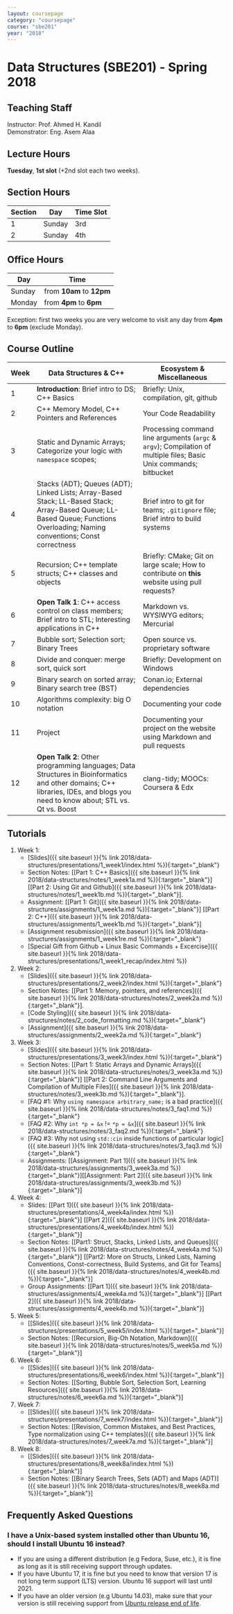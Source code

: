 ```yaml
---
layout: coursepage
category: "coursepage"
course: "sbe201"
year: "2018"
---
```


# Data Structures \(SBE201\) - Spring 2018

## Teaching Staff

Instructor: Prof. Ahmed H. Kandil  
Demonstrator:  Eng. Asem Alaa  

## Lecture Hours

**Tuesday**, **1st slot** (+2nd slot each two weeks).

## Section Hours

| Section | Day | Time Slot |
|---------|-----|-----------|
|   1     | Sunday | 3rd |
|   2     | Sunday | 4th |

## Office Hours

| Day | Time |
|-----|-----------|
| Sunday | from **10am** to **12pm** |
| Monday | from **4pm** to **6pm** |

Exception: first two weeks you are very welcome to visit any day from **4pm** to **6pm** (exclude Monday).

## Course Outline

| Week | Data Structures & C++ | Ecosystem & Miscellaneous |
|------|----------------------|-----------|
| 1 | **Introduction**: Brief intro to DS; C++ Basics  | Briefly: Unix, compilation, git, github |
| 2 | C++ Memory Model, C++ Pointers and References | Your Code Readability |
| 3 | Static and Dynamic Arrays; Categorize your logic with `namespace` scopes;  | Processing command line arguments (`argc` & `argv`); Compilation of multiple files; Basic Unix commands; bitbucket |
| 4 | Stacks (ADT); Queues (ADT); Linked Lists; Array-Based Stack; LL-Based Stack; Array-Based Queue; LL-Based Queue; Functions Overloading;  Naming conventions; Const correctness | Brief intro to  git for teams; `.gitignore` file;  Brief intro to build systems |
| 5 | Recursion; C++ template structs; C++ classes and objects  | Briefly: CMake; Git on large scale; How to contribute on **this** website using pull requests? |
| 6 | **Open Talk 1**: C++ access control on class members; Brief intro to STL; Interesting applications in C++ | Markdown vs. WYSIWYG editors; Mercurial |
| 7 | Bubble sort; Selection sort; Binary Trees  | Open source vs. proprietary software  |
| 8 | Divide and conquer: merge sort, quick sort  | Briefly: Development on Windows |
| 9 | Binary search on sorted array; Binary search tree (BST)  |  Conan.io; External dependencies |
| 10 | Algorithms complexity: big O notation  | Documenting your code |
| 11 | Project  | Documenting your project on the website using Markdown and pull requests |
| 12 | **Open Talk 2**: Other programming languages; Data Structures in Bioinformatics and other domains; C++ libraries, IDEs, and blogs you need to know about; STL vs. Qt vs. Boost | clang-tidy; MOOCs: Coursera & Edx |

## Tutorials

1. Week 1:
    * [Slides]({{ site.baseurl }}{% link 2018/data-structures/presentations/1_week1/index.html %}){:target="_blank"}
    * Section Notes: \[[Part 1: C++ Basics]({{ site.baseurl }}{% link 2018/data-structures/notes/1_week1a.md %}){:target="_blank"}\] \[[Part 2: Using Git and Github]({{ site.baseurl }}{% link 2018/data-structures/notes/1_week1b.md %}){:target="_blank"}\].
    * Assignment: \[[Part 1: Git]({{ site.baseurl }}{% link 2018/data-structures/assignments/1_week1a.md %}){:target="_blank"}\] \[[Part 2: C++]({{ site.baseurl }}{% link 2018/data-structures/assignments/1_week1b.md %}){:target="_blank"}\]
    * [Assignment resubmission]({{ site.baseurl }}{% link 2018/data-structures/assignments/1_week1re.md %}){:target="_blank"}
    * [Special Gift from Github + Linux Basic Commands + Excercise]({{ site.baseurl }}{% link 2018/data-structures/presentations/1_week1_recap/index.html %})
1. Week 2:
    * [Slides]({{ site.baseurl }}{% link 2018/data-structures/presentations/2_week2/index.html %}){:target="_blank"}
    * Section Notes: \[[Part 1: Memory, pointers, and references]({{ site.baseurl }}{% link 2018/data-structures/notes/2_week2a.md %}){:target="_blank"}\].
    * [Code Styling]({{ site.baseurl }}{% link 2018/data-structures/notes/2_code_formatting.md %}){:target="_blank"}
    * [Assignment]({{ site.baseurl }}{% link 2018/data-structures/assignments/2_week2a.md %}){:target="_blank"}
1. Week 3:
    * [Slides]({{ site.baseurl }}{% link 2018/data-structures/presentations/3_week3/index.html %}){:target="_blank"}
    * Section Notes: \[[Part 1: Static Arrays and Dynamic Arrays]({{ site.baseurl }}{% link 2018/data-structures/notes/3_week3a.md %}){:target="_blank"}\] \[[Part 2: Command Line Arguments and Compilation of Multiple Files]({{ site.baseurl }}{% link 2018/data-structures/notes/3_week3b.md %}){:target="_blank"}\].
    * [FAQ #1: Why `using namespace arbitrary_name;` is a bad practice]({{ site.baseurl }}{% link 2018/data-structures/notes/3_faq1.md %}){:target="_blank"}
    * [FAQ #2: Why `int *p = &x` != `*p = &x`]({{ site.baseurl }}{% link 2018/data-structures/notes/3_faq2.md %}){:target="_blank"}
    * [FAQ #3: Why not using `std::cin` inside functions of particular logic]({{ site.baseurl }}{% link 2018/data-structures/notes/3_faq3.md %}){:target="_blank"}
    * Assignments: \[[Assignment: Part 1]({{ site.baseurl }}{% link 2018/data-structures/assignments/3_week3a.md %}){:target="_blank"}\]\[[Assignment: Part 2]({{ site.baseurl }}{% link 2018/data-structures/assignments/3_week3b.md %}){:target="_blank"}\]
1. Week 4:
    * Slides: \[[Part 1]({{ site.baseurl }}{% link 2018/data-structures/presentations/4_week4a/index.html %}){:target="_blank"}\] \[[Part 2]({{ site.baseurl }}{% link 2018/data-structures/presentations/4_week4b/index.html %}){:target="_blank"}\]
    * Section Notes: \[[Part1: Struct, Stacks, Linked Lists, and Queues]({{ site.baseurl }}{% link 2018/data-structures/notes/4_week4a.md %}){:target="_blank"}\] \[[Part2: More on Structs, Linked Lists, Naming Conventions, Const-correctness, Build Systems, and Git for Teams]({{ site.baseurl }}{% link 2018/data-structures/notes/4_week4b.md %}){:target="_blank"}\]
    * Group Assignments: \[[Part 1]({{ site.baseurl }}{% link 2018/data-structures/assignments/4_week4a.md %}){:target="_blank"}\] \[[Part 2]({{ site.baseurl }}{% link 2018/data-structures/assignments/4_week4b.md %}){:target="_blank"}\]
1. Week 5:
    * \[[Slides]({{ site.baseurl }}{% link 2018/data-structures/presentations/5_week5/index.html %}){:target="_blank"}\]
    * Section Notes: \[[Recursion, Big-Oh Notation, Markdown]({{ site.baseurl }}{% link 2018/data-structures/notes/5_week5a.md %}){:target="_blank"}\]
1. Week 6:
    * \[[Slides]({{ site.baseurl }}{% link 2018/data-structures/presentations/6_week6/index.html %}){:target="_blank"}\]
    * Section Notes: \[[Sorting, Bubble Sort, Selection Sort, Learning Resources]({{ site.baseurl }}{% link 2018/data-structures/notes/6_week6a.md %}){:target="_blank"}\]
1. Week 7:
    * \[[Slides]({{ site.baseurl }}{% link 2018/data-structures/presentations/7_week7/index.html %}){:target="_blank"}\]
    * Section Notes: \[[Revision, Common Mistakes, and Best Practices, Type normalization using C++ templates]({{ site.baseurl }}{% link 2018/data-structures/notes/7_week7a.md %}){:target="_blank"}\]
1. Week 8:
    * \[[Slides]({{ site.baseurl }}{% link 2018/data-structures/presentations/8_week8a/index.html %}){:target="_blank"}\]
    * Section Notes: \[[Binary Search Trees, Sets (ADT) and Maps (ADT)]({{ site.baseurl }}{% link 2018/data-structures/notes/8_week8a.md %}){:target="_blank"}\]

## Frequently Asked Questions

### I have a Unix-based system installed other than Ubuntu 16, should I install Ubuntu 16 instead?

* If you are using a different distribution (e.g Fedora, Suse, etc.), it is fine as long as it is still receiving support through updates.
* If you have Ubuntu 17, it is fine but you need to know that version 17 is not long term support (LTS) version. Ubuntu 16 support will last until 2021.
* If you have an older version (e.g Ubuntu 14.03), make sure that your version is still receiving support from [Ubuntu release end of life](https://www.ubuntu.com/info/release-end-of-life).